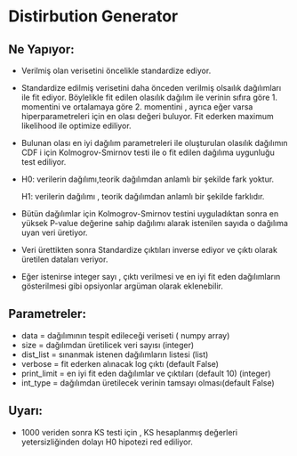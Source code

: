# Distirbution Generator

## Ne Yapıyor:

- Verilmiş olan verisetini öncelikle standardize ediyor.

- Standardize edilmiş verisetini daha önceden verilmiş olsaılık dağılımları ile fit ediyor. Böylelikle fit edilen olasılık dağılım ile verinin sıfıra göre 1. momentini ve ortalamaya göre 2. momentini , ayrıca eğer varsa hiperparametreleri için en olası değeri buluyor. Fit ederken maximum likelihood ile optimize ediliyor.

- Bulunan olası en iyi dağılım parametreleri ile oluşturulan olasılık dağılımın CDF i için Kolmogrov-Smirnov testi ile o fit edilen dağılıma uygunluğu test ediliyor. 

- H0: verilerin dağılımı,teorik dağılımdan anlamlı bir şekilde fark yoktur.

  H1: verilerin dağılımı , teorik dağılımdan anlamlı bir şekilde farklıdır.

- Bütün dağılımlar için Kolmogrov-Smirnov testini uyguladıktan sonra en yüksek P-value değerine sahip dağılımı alarak istenilen sayıda o dağılıma uyan veri üretiyor.

- Veri ürettikten sonra Standardize çıktıları inverse ediyor ve çıktı olarak üretilen dataları veriyor.

- Eğer istenirse integer sayı , çıktı verilmesi ve en iyi fit eden dağılımların gösterilmesi gibi opsiyonlar argüman olarak eklenebilir.



## Parametreler:

- data = dağılımının tespit edileceği veriseti ( numpy array) 
- size = dağılımdan üretilicek veri sayısı (integer)
- dist_list = sınanmak istenen dağılımların listesi (list)
- verbose = fit ederken alınacak log çıktı (default False)
- print_limit = en iyi fit eden dağılımlar ve çıktıları (default 10) (integer)
- int_type = dağılımdan üretilecek verinin tamsayı olması(default False)



## Uyarı:

- 1000 veriden sonra KS testi için , KS hesaplanmış değerleri yetersizliğinden dolayı H0 hipotezi red ediliyor.

